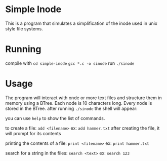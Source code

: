 # Simple Inode
This is a program that simulates a simplification of the inode used in unix style file systems.

# Running
compile with
`cd simple-inode`
`gcc *.c -o sinode`
run
`./sinode`

# Usage
The program will interact with onde or more text files and structure them in memory using a BTree.
Each node is 10 characters long. Every node is stored in the BTree.
after running `./sinode` the shell will appear:

you can use `help` to show the list of commands.

to create a file:
`add <filename>`
ex: `add hammer.txt`
after creating the file, it will prompt for its contents

printing the contents of a file:
`print <filename>`
ex: `print hammer.txt`

search for a string in the files:
`search <text>`
ex: `search 123`



